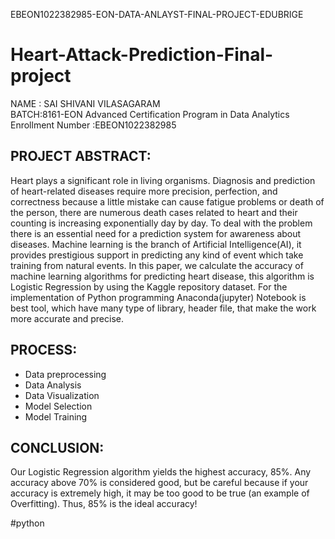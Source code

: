 EBEON1022382985-EON-DATA-ANLAYST-FINAL-PROJECT-EDUBRIGE
# Heart-Attack-Prediction-Final-project

  NAME : SAI SHIVANI VILASAGARAM     
  BATCH:8161-EON Advanced Certification Program in Data Analytics      
  Enrollment Number :EBEON1022382985
  
## PROJECT ABSTRACT:

Heart plays a significant role in living organisms. Diagnosis and prediction of heart-related diseases require more precision, perfection, and 
correctness because a little mistake can cause fatigue problems or death of the person, there are numerous death cases related to heart and
their counting is increasing exponentially day by day. To deal with the problem there is an essential need for a prediction system for 
awareness about diseases. Machine learning is the branch of Artificial Intelligence(AI), it provides prestigious support in predicting any 
kind of event which take training from natural events. In this paper, we calculate the accuracy of machine learning algorithms for predicting 
heart disease, this algorithm is Logistic Regression by using the Kaggle repository dataset. For the implementation of Python programming 
Anaconda(jupyter) Notebook is best tool, which have many type of library, header file, that make the work more accurate and precise.

## PROCESS:

- Data preprocessing
- Data Analysis
- Data Visualization
- Model Selection
- Model Training

## CONCLUSION:

Our Logistic Regression algorithm yields the highest accuracy, 85%. Any accuracy above 70% is considered good, but be careful because if your accuracy is extremely high, it may be too good to be true (an example of Overfitting). Thus, 85% is the ideal accuracy!

#python 
